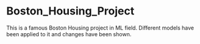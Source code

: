 # Boston_Housing_Project

This is a famous Boston Housing project in ML field.
Different models have been applied to it and changes have been shown.
